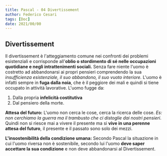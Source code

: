 ```yaml
---
title: Pascal - 04 Divertissement
author: Federico Cesari
tags: [Doc]
date: 2021/00/00
---
```

## Divertissement
Il divertissement è l'atteggiamento comune nei confronti dei problemi esistenziali e corrisponde all'**oblio o stordimento di sé nelle occupazioni quotidiane e negli intrattenimenti sociali.** Senza fare niente l'uomo è costretto ad abbandonarsi ai propri pensieri comprendendo la sua *insufficienza esistenziale, il suo abbandono, il suo vuoto interiore.*
L'uomo è infatti sempre in **fuga dalla noia**, che è il peggiore dei mali e quindi si tiene occupato in attività lavorative. L'uomo fugge da:
1. Dalla propria **infelicità costitutiva** 
2. Dal pensiero della morte.

**Attesa del futuro:** L'uomo non cerca le cose, cerca la ricerca delle cose. *Es: non cerchiamo la guerra ma il trambusto che ci distoglie dai nostri pensieri*. Quindi non si riesce mai a vivere il presente ma si **vive in una perenne attesa del futuro**, il presente e il passato sono solo dei mezzi.

**L'insostenibilità della condizione umana:** Secondo Pascal la situazione in cui l'uomo riversa non è sostenibile, secondo lui l'uomo **deve saper accettare la sua condizione** e non deve abbandonarsi al Divertissement.

